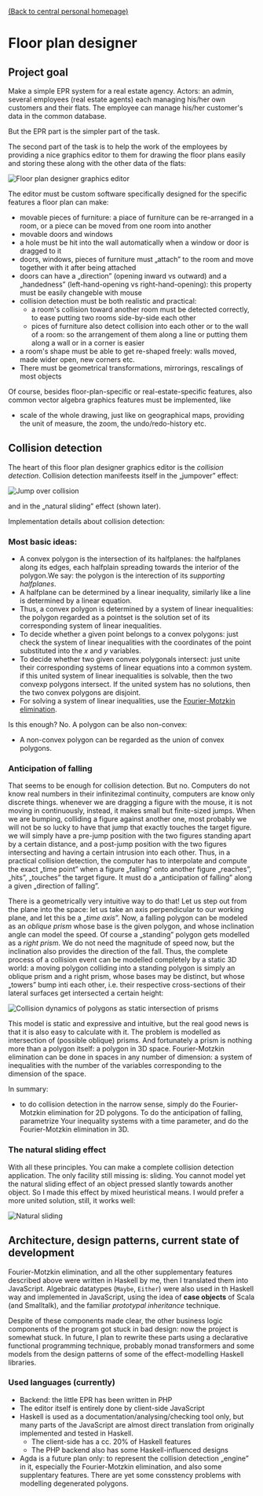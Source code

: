 [(Back to central personal homepage)](https://alignalghii.github.io)

# Floor plan designer

## Project goal

Make a simple EPR system for a real estate agency. Actors: an admin, several employees (real estate agents) each managing his/her own customers and their flats. The employee can manage his/her customer's data in the common database.

But the EPR part is the simpler part of the task.

The second part of the task is to help the work of the employees by providing a nice graphics editor to them for drawing the floor plans easily and storing these along with the other data of the flats:

![Floor plan designer graphics editor](doc-common/assets/floorplan-editor-original1440x815.png "Floor plan designer graphics editor")

The editor must be custom software specifically designed for the specific features a floor plan can make:

- movable pieces of furniture: a piace of furniture can be re-arranged in a room, or a piece can be moved from one room into another
- movable doors and windows
- a hole must be hit into the wall automatically when a window or door is dragged to it
- doors, windows, pieces of furniture must „attach” to the room and move together with it after being attached
- doors can have a „direction” (opening inward vs outward) and a „handedness” (left-hand-opening vs right-hand-opening): this property must be easily changeble with mouse
- collision detection must be both realistic and practical:
    - a room's collision toward another room must be detected correctly, to ease putting two rooms side-by-side each other
    - pices of furniture also detect collision into each other or to the wall of a room: so the arrangement of them along a line or putting them along a wall or in a corner is easier
- a room's shape must be able to get re-shaped freely: walls moved, made wider open, new corners etc.
- There must be geometrical transformations, mirrorings, rescalings of most  objects


Of course, besides floor-plan-specific or real-estate-specific features, also common vector algebra graphics features must be implemented, like

- scale of the whole drawing, just like on geographical maps, providing the unit of measure, the zoom, the undo/redo-history etc.

## Collision detection

The heart of this floor plan designer graphics editor is the *collision detection*. Collision detection manifeests itself in the „jumpover” effect:

![Jump over collision](doc-common/assets/jumpover-collision-500.gif "Jump over collision")

and in the „natural sliding” effect (shown later).

Implementation details about collision detection:

### Most basic ideas:

- A convex polygon is the intersection of its halfplanes: the halfplanes along its edges, each halfplain spreading towards the interior of the polygon.We say: the polygon is the interection of its *supporting halfplanes*.
- A halfplane can be determined by a linear inequality, similarly like a line is determined by a linear equation.
- Thus, a convex polygon is determined by a system of linear inequalities: the polygon regarded as a pointset is the solution set of its corresponding system of linear inequalities.
- To decide whether a given point belongs to a convex polygons: just check the system of linear inequalities with the coordinates of the point substituted into the *x* and *y* variables.
- To decide whether two given convex polygonals intersect: just unite their corresponding systems of linear equations into a common system. if this united system of linear inequalities is solvable, then the two convexp polygons intersect. If the united system has no solutions, then the two convex polygons are disjoint.
- For solving a system of linear inequalities, use the [Fourier-Motzkin elimination](https://en.wikipedia.org/wiki/Fourier%E2%80%93Motzkin_elimination).

Is this enough? No. A polygon can be also non-convex:

- A non-convex polygon can be regarded as the union of convex polygons.

### Anticipation of falling

That seems to be enough for collision detection. But no. Computers do not know real numbers in their infinitezimal continuity, computers are know only discrete things. whenever we are dragging a figure with the mouse, it is not moving in continuously, instead, it makes small but finite-sized jumps. When we are bumping, colliding a figure against another one, most probably we will not be so lucky to have that jump that exactly touches the target figure. we will simply have a pre-jump position with the two figures standing apart by a certain distance, and a post-jump position with the two figures intersecting and having a certain intrusion into each other. Thus, in a practical collision detection, the computer has to interpolate and compute the exact „time point” when a figure „falling” onto another figure „reaches”, „hits”, „touches” the target figure. It must do a „anticipation of falling” along a given „direction of falling”.

There is a geometrically very intuitive way to do that! Let us step out from the plane into the space: let us take an axis perpendicular to our working plane, and let this be a „*time axis*”. Now, a falling polygon can be modeled as an *oblique prism* whose base is the given polygon, and whose inclination angle can model the speed. Of course a „standing” polygon gets modelled as a *right prism*. We do not need the magnitude of speed now, but the inclination also provides the direction of the fall. Thus, the complete process of a collision event can be modelled completely by a static 3D world: a moving polygon colliding into a standing polygon is simply an oblique prism  and a right prism, whose bases may be distinct, but whose „towers” bump inti each other, i.e. their respective cross-sections of their lateral surfaces get intersected a certain height:

![Collision dynamics of polygons as static intersection of prisms](doc-common/assets/collision-dynamics-of-polygons-as-static-intersection-of-prisms-821x319res300.png "Collision dynamics of polygons as static intersection of prisms")

This model is static and expressive and intuitive, but the real good news is that it is also easy to calculate with it. The problem is modelled as intersection of (possible oblique) prisms. And fortunately a prism is nothing more than a polygon itself: a polygon in 3D space. Fourier-Motzkin elimination can be done in spaces in any number of dimension: a system of inequalities with the number of the variables corresponding to the dimension of the space.

In summary:

* to do collision detection in the narrow sense, simply do the Fourier-Motzkin elimination for 2D polygons. To do the anticipation of falling, parametrize Your inequality systems with a time parameter, and do the Fourier-Motzkin elimination in 3D.

### The natural sliding effect

With all these principles. You can make a complete collision detection application. The only facility still missing is: sliding. You cannot model yet the natural sliding effect of an object pressed slantly towards another object. So I made this effect by mixed heuristical means. I would prefer a more united solution, still, it works well:

![Natural sliding](doc-common/assets/collision-detection-350.gif "Natural sliding")

## Architecture, design patterns, current state of development

Fourier-Motzkin elimination, and all the other supplementary features described above were written in Haskell by me, then I translated them into JavaScript. Algebraic datatypes (`Maybe`, `Either`) were also used in th Haskell way and implemented in JavaScript, using the idea of **case objects** of Scala (and Smalltalk), and the familiar *prototypal inheritance* technique.

Despite of these components made clear, the other business logic components of the program got stuck in bad design: now the project is somewhat stuck. In future, I plan to rewrite these parts using a declarative functional programming technique, probably monad transformers and some models from the design patterns of some of the effect-modelling Haskell  libraries.

### Used languages (currently)

- Backend: the little EPR has been written in PHP
- The editor itself is entirely done by client-side JavaScript
- Haskell is used as a documentation/analysing/checking tool only, but many parts of the JavaScript are almost direct translation from originally implemented and tested in Haskell.
    - The client-side has a cc. 20% of Haskell features
    - The PHP backend also has some Haskell-influenced designs
- Agda is a future plan only: to represent the collision detection „engine” in it, especially the Fourier-Motzkin elimination, and also some supplentary features. There are yet some consstency problems with modelling degenerated polygons.
